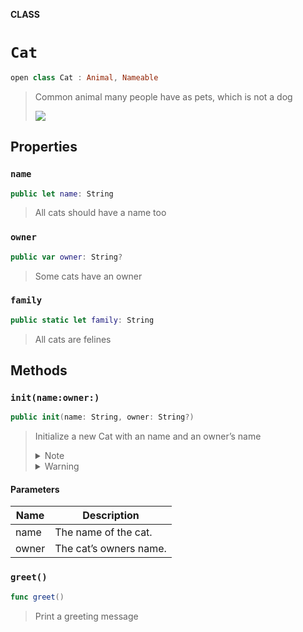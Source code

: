 **CLASS**

# `Cat`

```swift
open class Cat : Animal, Nameable
```

> Common animal many people have as pets, which is not a dog
>
> ![](https://media.giphy.com/media/JIX9t2j0ZTN9S/giphy.gif)

## Properties
### `name`

```swift
public let name: String
```

> All cats should have a name too

### `owner`

```swift
public var owner: String?
```

> Some cats have an owner

### `family`

```swift
public static let family: String
```

> All cats are felines

## Methods
### `init(name:owner:)`

```swift
public init(name: String, owner: String?)
```

> Initialize a new Cat with an name and an owner’s name
>
>
>
>
>
> <details><summary markdown="span">Note</summary>
>
>
>
> Name must be fun!
>
> </details>
>
>
>
> <details><summary markdown="span">Warning</summary>
>
>
>
> Nyan Nyan Nyan Nyan Nyan
>
> </details>
>
>

#### Parameters

| Name | Description |
| ---- | ----------- |
| name | The name of the cat. |
| owner | The cat’s owners name. |

### `greet()`

```swift
func greet()
```

> Print a greeting message
